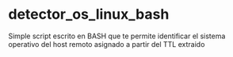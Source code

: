 # detector_os_linux_bash
Simple script escrito en BASH que te permite identificar el sistema operativo del host remoto asignado a partir del TTL extraido
